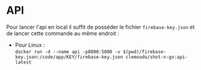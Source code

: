 # API

Pour lancer l'api en local il suffit de posséder le fichier `firebase-key.json` et de lancer cette commande au même endroit :

- Pour Linux : \
  `docker run -d --name api -p8000:5000 -v $(pwd)/firebase-key.json:/code/app/KEY/firebase-key.json clemoudo/shot-n-go:api-latest`
